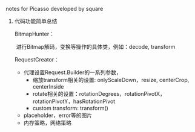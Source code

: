 notes for Picasso developed by square

1. 代码功能简单总结

   BitmapHunter：

   ​	进行Bitmap解码，变换等操作的具体类，例如：decode, transform

   RequestCreator：

    - 代理设置Request.Builder的一系列参数，
      - 缩放transform相关的设置: onlyScaleDown，resize, centerCrop, centerInside
      - rotate相关的设置：rotationDegrees，rotationPivotX，rotationPivotY，hasRotationPivot
      - custom transform: transform()
    - placeholder，error等的图片
    - 内存策略，网络策略